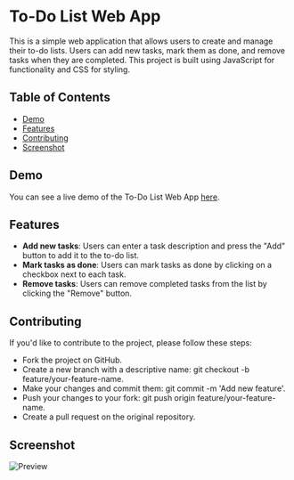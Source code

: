 # To-Do List Web App

This is a simple web application that allows users to create and manage their to-do lists. Users can add new tasks, mark them as done, and remove tasks when they are completed. This project is built using JavaScript for functionality and CSS for styling.

## Table of Contents

- [Demo](#demo)
- [Features](#features)
- [Contributing](#contributing)
- [Screenshot](#screenshot)

## Demo

You can see a live demo of the To-Do List Web App [here](https://faiezyacob.github.io/showcase/todo-list/).

## Features

- **Add new tasks**: Users can enter a task description and press the "Add" button to add it to the to-do list.
- **Mark tasks as done**: Users can mark tasks as done by clicking on a checkbox next to each task.
- **Remove tasks**: Users can remove completed tasks from the list by clicking the "Remove" button.

## Contributing

If you'd like to contribute to the project, please follow these steps:

- Fork the project on GitHub.
- Create a new branch with a descriptive name: git checkout -b feature/your-feature-name.
- Make your changes and commit them: git commit -m 'Add new feature'.
- Push your changes to your fork: git push origin feature/your-feature-name.
- Create a pull request on the original repository.

## Screenshot

![Preview](https://faiezyacob.github.io/img/todo-list-mockup.png "Preview")

